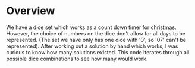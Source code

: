 # Overview

We have a dice set which works as a count down timer for christmas.  However, the choice of numbers on the dice don't allow for all days to be represented.  (The set we have only has one dice with '0', so '07' can't be represented).  After working out a solution by hand which works, I was curious to know how many solutions existed.  This code iterates through all possible dice combinations to see how many would work.